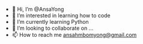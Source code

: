 - 👋 Hi, I’m @AnsaYong
- 👀 I’m interested in learning how to code
- 🌱 I’m currently learning Python
- 💞️ I’m looking to collaborate on ...
- 📫 How to reach me ansahmbomyong@gmail.com

<!---
AnsaYong/AnsaYong is a ✨ special ✨ repository because its `README.md` (this file) appears on your GitHub profile.
You can click the Preview link to take a look at your changes.
--->
